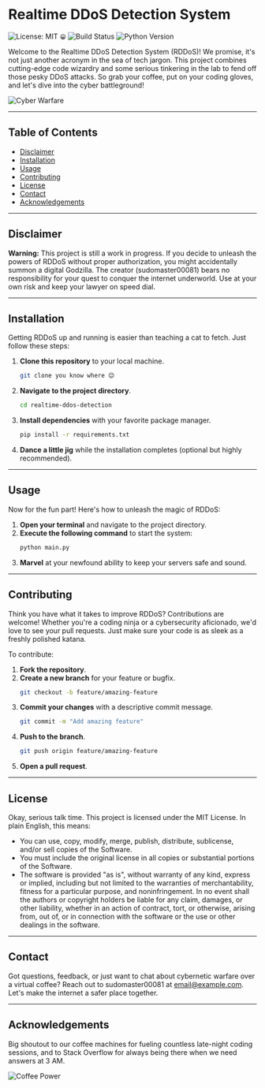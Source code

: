 # Realtime DDoS Detection System

![License: MIT](https://img.shields.io/badge/License-MIT-yellow.svg) ```😁```
![Build Status](https://img.shields.io/badge/build-passing-brightgreen)
![Python Version](https://img.shields.io/badge/python-3.8%2B-blue)

Welcome to the Realtime DDoS Detection System (RDDoS)! We promise, it's not just another acronym in the sea of tech jargon. This project combines cutting-edge code wizardry and some serious tinkering in the lab to fend off those pesky DDoS attacks. So grab your coffee, put on your coding gloves, and let's dive into the cyber battleground!

![Cyber Warfare](https://media.giphy.com/media/l0HlNQ03J5JxX6lva/giphy.gif)

---

## Table of Contents

- [Disclaimer](#disclaimer)
- [Installation](#installation)
- [Usage](#usage)
- [Contributing](#contributing)
- [License](#license)
- [Contact](#contact)
- [Acknowledgements](#acknowledgements)

---

## Disclaimer

**Warning:** This project is still a work in progress. If you decide to unleash the powers of RDDoS without proper authorization, you might accidentally summon a digital Godzilla. The creator (sudomaster00081) bears no responsibility for your quest to conquer the internet underworld. Use at your own risk and keep your lawyer on speed dial.

---

## Installation

Getting RDDoS up and running is easier than teaching a cat to fetch. Just follow these steps:

1. **Clone this repository** to your local machine.
    ```bash
    git clone you know where 😌
    ```
2. **Navigate to the project directory**.
    ```bash
    cd realtime-ddos-detection
    ```
3. **Install dependencies** with your favorite package manager.
    ```bash
    pip install -r requirements.txt
    ```
4. **Dance a little jig** while the installation completes (optional but highly recommended).

---

## Usage

Now for the fun part! Here's how to unleash the magic of RDDoS:

1. **Open your terminal** and navigate to the project directory.
2. **Execute the following command** to start the system:
    ```bash
    python main.py
    ```
3. **Marvel** at your newfound ability to keep your servers safe and sound.

---

## Contributing

Think you have what it takes to improve RDDoS? Contributions are welcome! Whether you're a coding ninja or a cybersecurity aficionado, we'd love to see your pull requests. Just make sure your code is as sleek as a freshly polished katana.

To contribute:

1. **Fork the repository**.
2. **Create a new branch** for your feature or bugfix.
    ```bash
    git checkout -b feature/amazing-feature
    ```
3. **Commit your changes** with a descriptive commit message.
    ```bash
    git commit -m "Add amazing feature"
    ```
4. **Push to the branch**.
    ```bash
    git push origin feature/amazing-feature
    ```
5. **Open a pull request**.

---

## License

Okay, serious talk time. This project is licensed under the MIT License. In plain English, this means:

- You can use, copy, modify, merge, publish, distribute, sublicense, and/or sell copies of the Software.
- You must include the original license in all copies or substantial portions of the Software.
- The software is provided "as is", without warranty of any kind, express or implied, including but not limited to the warranties of merchantability, fitness for a particular purpose, and noninfringement. In no event shall the authors or copyright holders be liable for any claim, damages, or other liability, whether in an action of contract, tort, or otherwise, arising from, out of, or in connection with the software or the use or other dealings in the software.

---

## Contact

Got questions, feedback, or just want to chat about cybernetic warfare over a virtual coffee? Reach out to sudomaster00081 at [email@example.com](mailto:email@example.com). Let's make the internet a safer place together.

---

## Acknowledgements

Big shoutout to our coffee machines for fueling countless late-night coding sessions, and to Stack Overflow for always being there when we need answers at 3 AM.

![Coffee Power](https://media.giphy.com/media/3o7buirYcmV5nSwIRW/giphy.gif)
